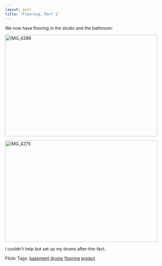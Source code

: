 ```yaml
---
layout: post
title: "Flooring, Part 1"
---
```


<p>We now have flooring in the studio and the bathroom:</p>
  
<p><a target="_blank" href="http://www.flickr.com/photos/kindohm/1117600691/" title="Photo Sharing"><img border="0" src="http://farm2.static.flickr.com/1320/1117600691_b1dce28347.jpg" width="500" height="333" alt="IMG_4288" /></a></p>
<p> </p>
<p><a target="_blank" href="http://www.flickr.com/photos/kindohm/1117601309/" title="Photo Sharing"><img border="0" src="http://farm2.static.flickr.com/1284/1117601309_0c8ae049ac.jpg" width="500" height="333" alt="IMG_4275" /></a></p>
  
<p>I couldn't help but set up my drums after-the-fact.</p>
  
<div class="tags" id="0767317B-992E-4b12-91E0-4F059A8CECA8:29371cd9-0297-4f7b-95e7-46c1238589bc">Flickr Tags: <a href="http://flickr.com/photos/tags/basement" rel="tag" target="_blank">basement</a> <a href="http://flickr.com/photos/tags/drums" rel="tag" target="_blank">drums</a> <a href="http://flickr.com/photos/tags/flooring" rel="tag" target="_blank">flooring</a> <a href="http://flickr.com/photos/tags/project" rel="tag" target="_blank">project</a></div> 

